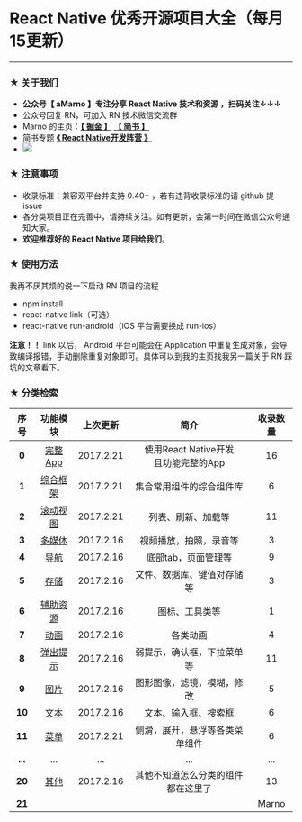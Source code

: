 # React Native 优秀开源项目大全（每月15更新）

--------

### ★ 关于我们

- **公众号【 aMarno 】专注分享 React Native 技术和资源 ，扫码关注↓↓↓**
- 公众号回复 RN，可加入 RN 技术微信交流群
- Marno 的主页：**[【 掘金 】](https://gold.xitu.io/user/56c1c513c24aa800534e85f3)** **[【 简书 】](http://www.jianshu.com/u/174a09ba6c25)**
- 简书专题 **[《 React Native开发阵营 》](http://www.jianshu.com/c/b4ce1d706d1f)**
- ![](https://github.com/MarnoDev/react-native-open-project/blob/master/res/QR.jpg)

### ★ 注意事项

- 收录标准：兼容双平台并支持 0.40+ ，若有违背收录标准的请 github 提 issue
- 各分类项目正在完善中，请持续关注。如有更新，会第一时间在微信公众号通知大家。
- **欢迎推荐好的 React Native 项目给我们**。

### ★ 使用方法

我再不厌其烦的说一下启动 RN 项目的流程

- npm install
- react-native link（可选）
- react-native run-android（iOS 平台需要换成 run-ios）

**注意！！** link 以后， Android 平台可能会在 Application 中重复生成对象，会导致编译报错，手动删除重复对象即可。具体可以到我的主页找我另一篇关于 RN 踩坑的文章看下。


### ★ 分类检索

|序号|功能模块|上次更新|简介|收录数量|
|:---:|:---:|:---:|:---:|:---:|
|**0**|[完整App](https://github.com/MarnoDev/react-native-open-project/blob/master/category/00_README_FullApp.md)|2017.2.21|使用React Native开发</br>且功能完整的App|16|
|**1**|[综合框架](https://github.com/MarnoDev/react-native-open-project/blob/master/category/01_README_BaseFrame.md)|2017.2.21|集合常用组件的综合组件库|6|
|**2**|[滚动视图](https://github.com/MarnoDev/react-native-open-project/blob/master/category/02_README_ScrollView.md)|2017.2.21|列表、刷新、加载等|11|
|**3**|[多媒体](https://github.com/MarnoDev/react-native-open-project/blob/master/category/03_README_Media.md)|2017.2.16|视频播放，拍照，录音等|3|
|**4**|[导航](https://github.com/MarnoDev/react-native-open-project/blob/master/category/04_README_Navi.md)|2017.2.16|底部tab，页面管理等|9|
|**5**|[存储](https://github.com/MarnoDev/react-native-open-project/blob/master/category/05_README_Stroage.md)|2017.2.16|文件、数据库、键值对存储等|3|
|**6**|[辅助资源](https://github.com/MarnoDev/react-native-open-project/blob/master/category/06_README_Utils.md)|2017.2.16|图标、工具类等|1|
|**7**|[动画](https://github.com/MarnoDev/react-native-open-project/blob/master/category/07_README_Animation.md)|2017.2.16|各类动画|4|
|**8**|[弹出提示](https://github.com/MarnoDev/react-native-open-project/blob/master/category/08_README_PopUp.md)|2017.2.16|弱提示，确认框，下拉菜单等|11|
|**9**|[图片](https://github.com/MarnoDev/react-native-open-project/blob/master/category/09_README_Image.md)|2017.2.16|图形图像，滤镜，模糊，修改|5|
|**10**|[文本](https://github.com/MarnoDev/react-native-open-project/blob/master/category/10_README_Text&Input.md)|2017.2.16|文本、输入框、搜索框|6|
|**11**|[菜单](https://github.com/MarnoDev/react-native-open-project/blob/master/category/11_README_Menu.md)|2017.2.21|侧滑，展开，悬浮等各类菜单组件|6|
|**...**|...|...|...|...|
|**20**|[其他](https://github.com/MarnoDev/react-native-open-project/blob/master/category/20_README_Others.md)|2017.2.16|其他不知道怎么分类的组件都在这里了|13|
|**21**||||Marno|
